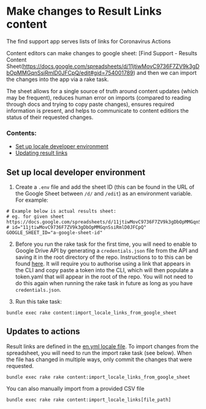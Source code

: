# Make changes to Result Links content

The find support app serves lists of links for Coronavirus Actions

Content editors can make changes to google sheet: [Find Support - Results Content Sheet(https://docs.google.com/spreadsheets/d/11jtiwMovC9736F7ZV9k3gDbOpMMGqnSsiRmlD0JFCpQ/edit#gid=754001789) and then we can import the changes into the app via a rake task.

The sheet allows for a single source of truth around content updates (which may be frequent), reduces human error on imports (compared to reading through docs and trying to copy paste changes), ensures required information is present, and helps to communicate to content editiors the status of their requested changes.

### Contents:

- [Set up locale developer environment](#set-up-local-developer-environment)
- [Updating result links](#updates-to-actions)

## Set up local developer environment

1. Create a `.env` file and add the sheet ID (this can be found in the URL of the Google Sheet between `/d/` and `/edit`) as an environment variable. For example:

```
# Example below is actual results sheet:
# eg. for given sheet https://docs.google.com/spreadsheets/d/11jtiwMovC9736F7ZV9k3gDbOpMMGqnSsiRmlD0JFCpQ/edit
# id="11jtiwMovC9736F7ZV9k3gDbOpMMGqnSsiRmlD0JFCpQ"
GOOGLE_SHEET_ID="a-google-sheet-id"
```

2. Before you run the rake task for the first time, you will need to enable to Google Drive API by generating a `credentials.json` file from the API and saving it in the root directory of the repo.  Instructions to to this can be found [here](https://developers.google.com/drive/api/v3/quickstart/ruby). It will require you to authorise using a link that appears in the CLI and copy paste a token into the CLI, which will then populate a token.yaml that will appear in the root of the repo. You will not need to do this again when running the rake task in future as long as you have `credentials.json`.

3. Run this take task:

```
bundle exec rake content:import_locale_links_from_google_sheet
```


## Updates to actions

Result links are defined in the [en.yml locale file](https://github.com/alphagov/govuk-coronavirus-find-support/blob/master/config/locales/en.yml). To import changes from the spreadsheet, you will need to run the import rake task (see below).  When the file has changed in multiple ways, only commit the changes that were requested.

```
bundle exec rake rake content:import_locale_links_from_google_sheet
```

You can also manually import from a provided CSV file

```
bundle exec rake rake content:import_locale_links[file_path]
```

